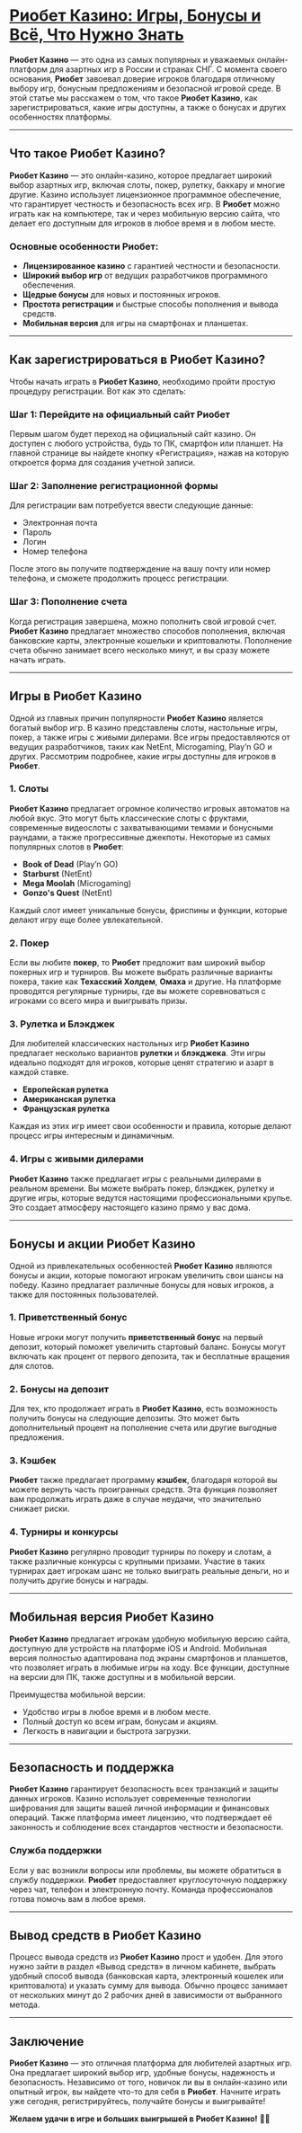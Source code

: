 # [Риобет Казино: Игры, Бонусы и Всё, Что Нужно Знать](https://brandplay.link/TnjsxFvH)

**Риобет Казино** — это одна из самых популярных и уважаемых онлайн-платформ для азартных игр в России и странах СНГ. С момента своего основания, **Риобет** завоевал доверие игроков благодаря отличному выбору игр, бонусным предложениям и безопасной игровой среде. В этой статье мы расскажем о том, что такое **Риобет Казино**, как зарегистрироваться, какие игры доступны, а также о бонусах и других особенностях платформы.

***

## Что такое Риобет Казино?

**Риобет Казино** — это онлайн-казино, которое предлагает широкий выбор азартных игр, включая слоты, покер, рулетку, баккару и многие другие. Казино использует лицензионное программное обеспечение, что гарантирует честность и безопасность всех игр. В **Риобет** можно играть как на компьютере, так и через мобильную версию сайта, что делает его доступным для игроков в любое время и в любом месте.

### Основные особенности Риобет:

* **Лицензированное казино** с гарантией честности и безопасности.
* **Широкий выбор игр** от ведущих разработчиков программного обеспечения.
* **Щедрые бонусы** для новых и постоянных игроков.
* **Простота регистрации** и быстрые способы пополнения и вывода средств.
* **Мобильная версия** для игры на смартфонах и планшетах.

***

## Как зарегистрироваться в Риобет Казино?

Чтобы начать играть в **Риобет Казино**, необходимо пройти простую процедуру регистрации. Вот как это сделать:

### Шаг 1: Перейдите на официальный сайт Риобет

Первым шагом будет переход на официальный сайт казино. Он доступен с любого устройства, будь то ПК, смартфон или планшет. На главной странице вы найдете кнопку «Регистрация», нажав на которую откроется форма для создания учетной записи.

### Шаг 2: Заполнение регистрационной формы

Для регистрации вам потребуется ввести следующие данные:

* Электронная почта
* Пароль
* Логин
* Номер телефона

После этого вы получите подтверждение на вашу почту или номер телефона, и сможете продолжить процесс регистрации.

### Шаг 3: Пополнение счета

Когда регистрация завершена, можно пополнить свой игровой счет. **Риобет Казино** предлагает множество способов пополнения, включая банковские карты, электронные кошельки и криптовалюты. Пополнение счета обычно занимает всего несколько минут, и вы сразу можете начать играть.

***

## Игры в Риобет Казино

Одной из главных причин популярности **Риобет Казино** является богатый выбор игр. В казино представлены слоты, настольные игры, покер, а также игры с живыми дилерами. Все игры предоставляются от ведущих разработчиков, таких как NetEnt, Microgaming, Play’n GO и других. Рассмотрим подробнее, какие игры доступны для игроков в **Риобет**.

### 1. Слоты

**Риобет Казино** предлагает огромное количество игровых автоматов на любой вкус. Это могут быть классические слоты с фруктами, современные видеослоты с захватывающими темами и бонусными раундами, а также прогрессивные джекпоты. Некоторые из самых популярных слотов в **Риобет**:

* **Book of Dead** (Play’n GO)
* **Starburst** (NetEnt)
* **Mega Moolah** (Microgaming)
* **Gonzo's Quest** (NetEnt)

Каждый слот имеет уникальные бонусы, фриспины и функции, которые делают игру еще более увлекательной.

### 2. Покер

Если вы любите **покер**, то **Риобет** предложит вам широкий выбор покерных игр и турниров. Вы можете выбрать различные варианты покера, такие как **Техасский Холдем**, **Омаха** и другие. На платформе проводятся регулярные турниры, где вы можете соревноваться с игроками со всего мира и выигрывать призы.

### 3. Рулетка и Блэкджек

Для любителей классических настольных игр **Риобет Казино** предлагает несколько вариантов **рулетки** и **блэкджека**. Эти игры идеально подходят для игроков, которые ценят стратегию и азарт в каждой ставке.

* **Европейская рулетка**
* **Американская рулетка**
* **Французская рулетка**

Каждая из этих игр имеет свои особенности и правила, которые делают процесс игры интересным и динамичным.

### 4. Игры с живыми дилерами

**Риобет Казино** также предлагает игры с реальными дилерами в реальном времени. Вы можете выбрать покер, блэкджек, рулетку и другие игры, которые ведутся настоящими профессиональными крупье. Это создает атмосферу настоящего казино прямо у вас дома.

***

## Бонусы и акции Риобет Казино

Одной из привлекательных особенностей **Риобет Казино** являются бонусы и акции, которые помогают игрокам увеличить свои шансы на победу. Казино предлагает различные бонусы для новых игроков, а также для постоянных пользователей.

### 1. Приветственный бонус

Новые игроки могут получить **приветственный бонус** на первый депозит, который поможет увеличить стартовый баланс. Бонусы могут включать как процент от первого депозита, так и бесплатные вращения для слотов.

### 2. Бонусы на депозит

Для тех, кто продолжает играть в **Риобет Казино**, есть возможность получить бонусы на следующие депозиты. Это может быть дополнительный процент на пополнение счета или другие выгодные предложения.

### 3. Кэшбек

**Риобет** также предлагает программу **кэшбек**, благодаря которой вы можете вернуть часть проигранных средств. Эта функция позволяет вам продолжать играть даже в случае неудачи, что значительно снижает риски.

### 4. Турниры и конкурсы

**Риобет Казино** регулярно проводит турниры по покеру и слотам, а также различные конкурсы с крупными призами. Участие в таких турнирах дает игрокам шанс не только выиграть реальные деньги, но и получить другие бонусы и награды.

***

## Мобильная версия Риобет Казино

**Риобет Казино** предлагает игрокам удобную мобильную версию сайта, доступную для устройств на платформе iOS и Android. Мобильная версия полностью адаптирована под экраны смартфонов и планшетов, что позволяет играть в любимые игры на ходу. Все функции, доступные на версии для ПК, также доступны и в мобильной версии.

Преимущества мобильной версии:

* Удобство игры в любое время и в любом месте.
* Полный доступ ко всем играм, бонусам и акциям.
* Легкость в навигации и быстрота загрузки.

***

## Безопасность и поддержка

**Риобет Казино** гарантирует безопасность всех транзакций и защиты данных игроков. Казино использует современные технологии шифрования для защиты вашей личной информации и финансовых операций. Также платформа имеет лицензию, что подтверждает её законность и соблюдение всех стандартов честности и безопасности.

### Служба поддержки

Если у вас возникли вопросы или проблемы, вы можете обратиться в службу поддержки. **Риобет** предоставляет круглосуточную поддержку через чат, телефон и электронную почту. Команда профессионалов готова помочь вам в любое время.

***

## Вывод средств в Риобет Казино

Процесс вывода средств из **Риобет Казино** прост и удобен. Для этого нужно зайти в раздел «Вывод средств» в личном кабинете, выбрать удобный способ вывода (банковская карта, электронный кошелек или криптовалюта) и указать сумму для вывода. Обычно процесс занимает от нескольких минут до 2 рабочих дней в зависимости от выбранного метода.

***

## Заключение

**Риобет Казино** — это отличная платформа для любителей азартных игр. Она предлагает широкий выбор игр, удобные бонусы, надежность и безопасность. Независимо от того, новичок ли вы в онлайн-казино или опытный игрок, вы найдете что-то для себя в **Риобет**. Начните играть уже сегодня, регистрируйтесь, получайте бонусы и выигрывайте!

**Желаем удачи в игре и больших выигрышей в Риобет Казино!** 🎰💸
